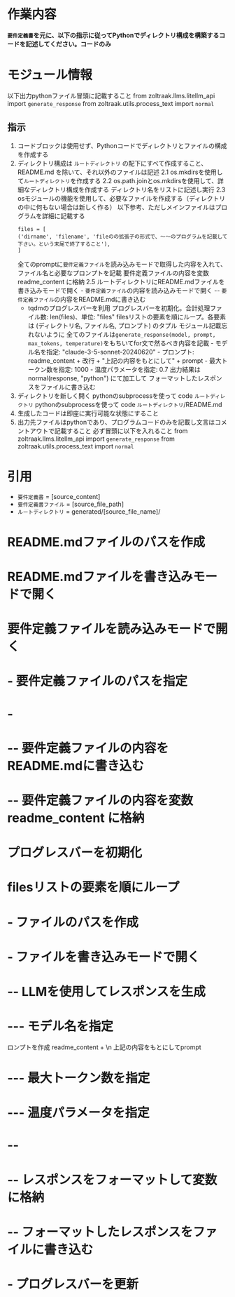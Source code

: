 # 作業内容
**`要件定義書`を元に、以下の指示に従ってPythonでディレクトリ構成を構築するコードを記述してください。コードのみ**

# モジュール情報
以下出力pythonファイル冒頭に記載すること
from zoltraak.llms.litellm_api import `generate_response`
from zoltraak.utils.process_text import `normal`

## 指示
1. コードブロックは使用せず、Pythonコードでディレクトリとファイルの構成を作成する
2. ディレクトリ構成は `ルートディレクトリ` の配下にすべて作成すること、README.md を除いて、それ以外のファイルは記述
    2.1 os.mkdirsを使用して`ルートディレクトリ`を作成する
    2.2 os.path.joinとos.mkdirsを使用して、詳細なディレクトリ構成を作成する
    ディレクトリ名をリストに記述し実行
    2.3 osモジュールの機能を使用して、必要なファイルを作成する（ディレクトリの中に何もない場合は新しく作る）
    以下参考、ただしメインファイルはプログラムを詳細に記載する
    ```
    files = [
    ('dirname', 'filename', 'fileのの拡張子の形式で、〜〜のプログラムを記載して下さい。という末尾で終了すること'),
    ]
    ```
    全てのpromptに`要件定義ファイル`を読み込みモードで取得した内容を入れて、ファイル名と必要なプロンプトを記載
    要件定義ファイルの内容を変数 readme_content に格納
    2.5 ルートディレクトリにREADME.mdファイルを書き込みモードで開く
        - `要件定義ファイル`の内容を読み込みモードで開く
        -- `要件定義ファイル`の内容をREADME.mdに書き込む
    - tqdmのプログレスバーを利用
        プログレスバーを初期化。合計処理ファイル数: len(files)、単位: "files"
        filesリストの要素を順にループ。各要素は (ディレクトリ名, ファイル名, プロンプト) のタプル
            モジュール記載忘れないように
            全てのファイルは`generate_response(model, prompt, max_tokens, temperature)`をもちいてfor文で然るべき内容を記載
                <!-- - モデル名を指定: "claude-3-haiku-20240307" -->
                - モデル名を指定: "claude-3-5-sonnet-20240620"
                - プロンプト: readme_content + 改行 + "上記の内容をもとにして" + prompt
                - 最大トークン数を指定: 1000
                - 温度パラメータを指定: 0.7
            出力結果は normal(response, "python")   にて加工して
        フォーマットしたレスポンスをファイルに書き込む
3. ディレクトリを新しく開く
pythonのsubprocessを使って code `ルートディレクトリ`
pythonのsubprocessを使って code `ルートディレクトリ`/README.md
4. 生成したコードは即座に実行可能な状態にすること
5. 出力先ファイルはpythonであり、プログラムコードのみを記載し文言はコメントアウトで記載すること
    必ず冒頭に以下を入れること
    from zoltraak.llms.litellm_api import `generate_response`
    from zoltraak.utils.process_text import `normal`

# 引用
- `要件定義書` = [source_content]
- `要件定義書ファイル` = [source_file_path]
- `ルートディレクトリ` = generated/[source_file_name]/


# README.mdファイルのパスを作成
# README.mdファイルを書き込みモードで開く
# 要件定義ファイルを読み込みモードで開く
# - 要件定義ファイルのパスを指定
# -
# -- 要件定義ファイルの内容をREADME.mdに書き込む
# -- 要件定義ファイルの内容を変数 readme_content に格納

# プログレスバーを初期化
# filesリストの要素を順にループ
# - ファイルのパスを作成
# - ファイルを書き込みモードで開く
# -- LLMを使用してレスポンスを生成
# --- モデル名を指定
ロンプトを作成 readme_content + \n 上記の内容をもとにしてprompt
# --- 最大トークン数を指定
# --- 温度パラメータを指定
# --
# -- レスポンスをフォーマットして変数に格納
# -- フォーマットしたレスポンスをファイルに書き込む
# - プログレスバーを更新

